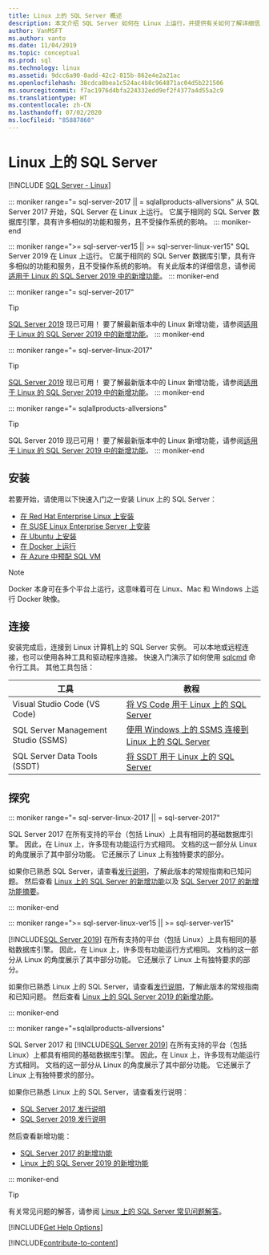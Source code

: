 ```yaml
---
title: Linux 上的 SQL Server 概述
description: 本文介绍 SQL Server 如何在 Linux 上运行，并提供有关如何了解详细信息的信息。
author: VanMSFT
ms.author: vanto
ms.date: 11/04/2019
ms.topic: conceptual
ms.prod: sql
ms.technology: linux
ms.assetid: 9dcc6a90-0add-42c2-815b-862e4e2a21ac
ms.openlocfilehash: 38cdca8bea1c524ac4b8c964871ac04d5b221506
ms.sourcegitcommit: f7ac1976d4bfa224332edd9ef2f4377a4d55a2c9
ms.translationtype: HT
ms.contentlocale: zh-CN
ms.lasthandoff: 07/02/2020
ms.locfileid: "85887860"
---
```

# <a name="sql-server-on-linux"></a>Linux 上的 SQL Server

[!INCLUDE [SQL Server - Linux](../includes/applies-to-version/sql-linux.md)]

::: moniker range="= sql-server-2017 || = sqlallproducts-allversions"
从 SQL Server 2017 开始，SQL Server 在 Linux 上运行。 它属于相同的 SQL Server 数据库引擎，具有许多相似的功能和服务，且不受操作系统的影响。
::: moniker-end

::: moniker range=">= sql-server-ver15 || >= sql-server-linux-ver15"
SQL Server 2019 在 Linux 上运行。 它属于相同的 SQL Server 数据库引擎，具有许多相似的功能和服务，且不受操作系统的影响。 有关此版本的详细信息，请参阅[适用于 Linux 的 SQL Server 2019 中的新增功能](sql-server-linux-whats-new-2019.md)。
::: moniker-end

::: moniker range="= sql-server-2017"
> [!TIP]
> [SQL Server 2019](sql-server-linux-overview.md?view=sql-server-ver15) 现已可用！ 要了解最新版本中的 Linux 新增功能，请参阅[适用于 Linux 的 SQL Server 2019 中的新增功能](sql-server-linux-whats-new-2019.md?view=sql-server-ver15)。
::: moniker-end

::: moniker range="= sql-server-linux-2017"
> [!TIP]
> [SQL Server 2019](sql-server-linux-overview.md?view=sql-server-linux-ver15) 现已可用！ 要了解最新版本中的 Linux 新增功能，请参阅[适用于 Linux 的 SQL Server 2019 中的新增功能](sql-server-linux-whats-new-2019.md?view=sql-server-linux-ver15)。
::: moniker-end

::: moniker range="= sqlallproducts-allversions"
> [!TIP]
> SQL Server 2019 现已可用！ 要了解最新版本中的 Linux 新增功能，请参阅[适用于 Linux 的 SQL Server 2019 中的新增功能](sql-server-linux-whats-new-2019.md)。
::: moniker-end

## <a name="install"></a>安装

若要开始，请使用以下快速入门之一安装 Linux 上的 SQL Server：

- [在 Red Hat Enterprise Linux 上安装](quickstart-install-connect-red-hat.md)
- [在 SUSE Linux Enterprise Server 上安装](quickstart-install-connect-suse.md)
- [在 Ubuntu 上安装](quickstart-install-connect-ubuntu.md)
- [在 Docker 上运行](quickstart-install-connect-docker.md)
- [在 Azure 中预配 SQL VM](/azure/virtual-machines/linux/sql/provision-sql-server-linux-virtual-machine?toc=/sql/toc/toc.json)

> [!NOTE]
> Docker 本身可在多个平台上运行，这意味着可在 Linux、Mac 和 Windows 上运行 Docker 映像。

## <a name="connect"></a>连接

安装完成后，连接到 Linux 计算机上的 SQL Server 实例。 可以本地或远程连接，也可以使用各种工具和驱动程序连接。 快速入门演示了如何使用 [sqlcmd](sql-server-linux-setup-tools.md) 命令行工具。 其他工具包括：

| 工具 | 教程 |
|-----|-----|
| Visual Studio Code (VS Code) | [将 VS Code 用于 Linux 上的 SQL Server](sql-server-linux-develop-use-vscode.md) |
| SQL Server Management Studio (SSMS) | [使用 Windows 上的 SSMS 连接到 Linux 上的 SQL Server](sql-server-linux-manage-ssms.md) |
| SQL Server Data Tools (SSDT) | [将 SSDT 用于 Linux 上的 SQL Server](sql-server-linux-develop-use-ssdt.md) |

## <a name="explore"></a>探究

<!--SQL Server 2017 on Linux-->
::: moniker range="= sql-server-linux-2017 || = sql-server-2017"

SQL Server 2017 在所有支持的平台（包括 Linux）上具有相同的基础数据库引擎。 因此，在 Linux 上，许多现有功能运行方式相同。 文档的这一部分从 Linux 的角度展示了其中部分功能。 它还展示了 Linux 上有独特要求的部分。

如果你已熟悉 SQL Server，请查看[发行说明](sql-server-linux-release-notes.md)，了解此版本的常规指南和已知问题。 然后查看 [Linux 上的 SQL Server 的新增功能](sql-server-linux-whats-new.md)以及 [SQL Server 2017 的新增功能摘要](../sql-server/what-s-new-in-sql-server-2017.md)。

::: moniker-end
<!--SQL Server 2019 on Linux-->
::: moniker range=">= sql-server-linux-ver15 || >= sql-server-ver15"

[!INCLUDE[SQL Server 2019](../includes/sssqlv15-md.md)] 在所有支持的平台（包括 Linux）上具有相同的基础数据库引擎。 因此，在 Linux 上，许多现有功能运行方式相同。 文档的这一部分从 Linux 的角度展示了其中部分功能。 它还展示了 Linux 上有独特要求的部分。

如果你已熟悉 Linux 上的 SQL Server，请查看[发行说明](sql-server-linux-release-notes-2019.md)，了解此版本的常规指南和已知问题。 然后查看 [Linux 上的 SQL Server 2019 的新增功能](../sql-server/what-s-new-in-sql-server-ver15.md?view=sql-server-ver15)。

::: moniker-end

<!--SQL Server All Versions-->
::: moniker range="=sqlallproducts-allversions"

SQL Server 2017 和 [!INCLUDE[SQL Server 2019](../includes/sssqlv15-md.md)] 在所有支持的平台（包括 Linux）上都具有相同的基础数据库引擎。 因此，在 Linux 上，许多现有功能运行方式相同。 文档的这一部分从 Linux 的角度展示了其中部分功能。 它还展示了 Linux 上有独特要求的部分。

如果你已熟悉 Linux 上的 SQL Server，请查看发行说明：

- [SQL Server 2017 发行说明](sql-server-linux-release-notes.md)
- [SQL Server 2019 发行说明](sql-server-linux-release-notes-2019.md)

然后查看新增功能：

- [SQL Server 2017 的新增功能](sql-server-linux-whats-new.md)
- [Linux 上的 SQL Server 2019 的新增功能](../sql-server/what-s-new-in-sql-server-ver15.md#sql-server-on-linux)

::: moniker-end

> [!TIP]
> 有关常见问题的解答，请参阅 [Linux 上的 SQL Server 常见问题解答](sql-server-linux-faq.md)。

[!INCLUDE[Get Help Options](../includes/paragraph-content/get-help-options.md)]

[!INCLUDE[contribute-to-content](../includes/paragraph-content/contribute-to-content.md)]
